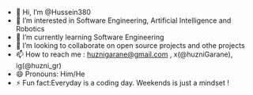 - 👋 Hi, I’m @Hussein380
- 👀 I’m interested in Software Engineering, Artificial Intelligence and Robotics
- 🌱 I’m currently learning Software Engineering
- 💞️ I’m looking to collaborate on open source projects and othe projects
- 📫 How to reach me : huznigarane@gmail.com , x(@huzniGarane), ig(@huzni_gr)
- 😄 Pronouns: Him/He
- ⚡ Fun fact:Everyday is a coding day. Weekends is just a mindset !
<!---
Hussein380/Hussein380 is a ✨ special ✨ repository because its `README.md` (this file) appears on your GitHub profile.
You can click the Preview link to take a look at your changes.
--->
